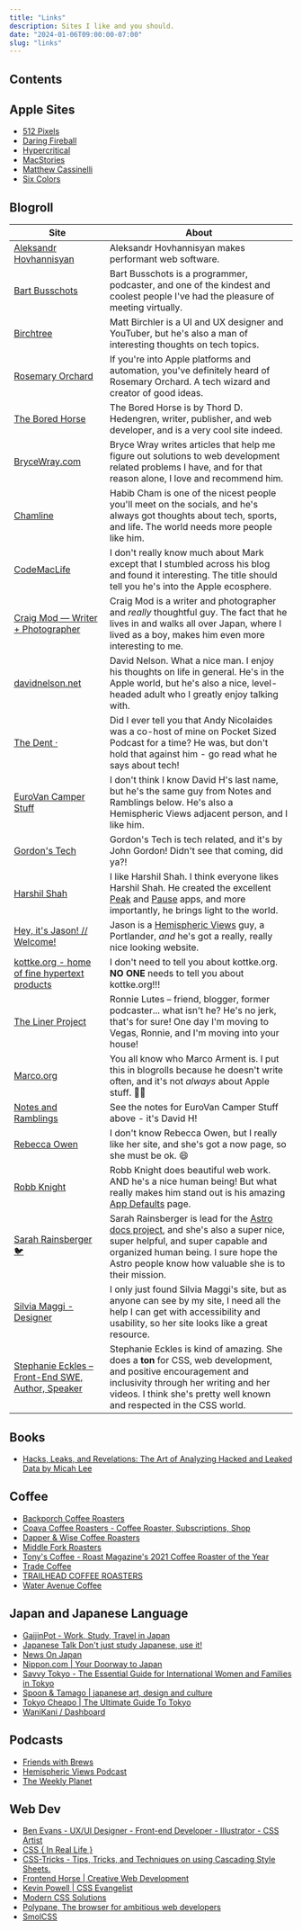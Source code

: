 ```yaml
---
title: "Links"
description: Sites I like and you should.
date: "2024-01-06T09:00:00-07:00"
slug: "links"
---
```


## Contents

## Apple Sites

- [512 Pixels](https://512pixels.net/)
- [Daring Fireball](https://daringfireball.net/)
- [Hypercritical](https://hypercritical.co/)
- [MacStories](https://www.macstories.net/)
- [Matthew Cassinelli](https://matthewcassinelli.com/)
- [Six Colors](https://sixcolors.com/)

## Blogroll

| Site | About |
| --- | --- |
| [Aleksandr Hovhannisyan](https://www.aleksandrhovhannisyan.com/) | Aleksandr Hovhannisyan makes performant web software. |
| [Bart Busschots](https://www.bartbusschots.ie/s/) | Bart Busschots is a programmer, podcaster, and one of the kindest and coolest people I've had the pleasure of meeting virtually. |
| [Birchtree](https://birchtree.me/) | Matt Birchler is a UI and UX designer and YouTuber, but he's also a man of interesting thoughts on tech topics. |
| [Rosemary Orchard](<https://rosemaryorchard.com/>) | If you're into Apple platforms and automation, you've definitely heard of Rosemary Orchard. A tech wizard and creator of good ideas. |
| [The Bored Horse](https://bored.horse/) | The Bored Horse is by Thord D. Hedengren, writer, publisher, and web developer, and is a very cool site indeed. |
| [BryceWray.com](https://www.brycewray.com/) | Bryce Wray writes articles that help me figure out solutions to web development related problems I have, and for that reason alone, I love and recommend him. |
| [Chamline](https://www.chamline.net/) | Habib Cham is one of the nicest people you'll meet on the socials, and he's always got thoughts about tech, sports, and life. The world needs more people like him. |
| [CodeMacLife](https://codemaclife.com/) | I don't really know much about Mark except that I stumbled across his blog and found it interesting. The title should tell you he's into the Apple ecosphere. |
| [Craig Mod — Writer + Photographer](https://craigmod.com/) | Craig Mod is a writer and photographer and *really* thoughtful guy. The fact that he lives in and walks all over Japan, where I lived as a boy, makes him even more interesting to me. |
| [davidnelson.net](https://davidnelson.net/) | David Nelson. What a nice man. I enjoy his thoughts on life in general. He's in the Apple world, but he's also a nice, level-headed adult who I greatly enjoy talking with. |
| [The Dent ·](https://acn.lol/) | Did I ever tell you that Andy Nicolaides was a co-host of mine on Pocket Sized Podcast for a time? He was, but don't hold that against him - go read what he says about tech! |
| [EuroVan Camper Stuff](https://1705.net/) | I don't think I know David H's last name, but he's the same guy from Notes and Ramblings below. He's also a Hemispheric Views adjacent person, and I like him. |
| [Gordon's Tech](https://tech.kateva.org/) | Gordon's Tech is tech related, and it's by John Gordon! Didn't see that coming, did ya?! |
| [Harshil Shah](https://harshil.net/) | I like Harshil Shah. I think everyone likes Harshil Shah. He created the excellent [Peak](https://sneakpeak.app) and [Pause](https://harshil.net/pause) apps, and more importantly, he brings light to the world. |
| [Hey, it's Jason! // Welcome!](https://grepjason.sh/) | Jason is a [Hemispheric Views](https://hemisphericviews.com) guy, a Portlander, *and* he's got a really, really nice looking website. |
| [kottke.org - home of fine hypertext products](https://kottke.org/) | I don't need to tell you about kottke.org. **NO ONE** needs to tell you about kottke.org!!! |
| [The Liner Project](https://thelinerproject.com/) | Ronnie Lutes – friend, blogger, former podcaster... what isn't he? He's no jerk, that's for sure! One day I'm moving to Vegas, Ronnie, and I'm moving into your house! |
| [Marco.org](https://marco.org/) | You all know who Marco Arment is. I put this in blogrolls because he doesn't write often, and it's not *always* about Apple stuff. 🤷‍♂️ |
| [Notes and Ramblings](https://notes.1705.net/) | See the notes for EuroVan Camper Stuff above - it's David H! |
| [Rebecca Owen](https://beccais.online/) | I don't know Rebecca Owen, but I really like her site, and she's got a now page, so she must be ok. 😄 |
| [Robb Knight](https://rknight.me/) | Robb Knight does beautiful web work. AND he's a nice human being! But what really makes him stand out is his amazing [App Defaults](https://defaults.rknight.me/) page. |
| [Sarah Rainsberger 🐦](<https://www.rainsberger.ca/>) | Sarah Rainsberger is lead for the [Astro docs project](https://docs.astro.build/), and she's also a super nice, super helpful, and super capable and organized human being. I sure hope the Astro people know how valuable she is to their mission. |
| [Silvia Maggi - Designer](https://silviamaggidesign.com/) | I only just found Silvia Maggi's site, but as anyone can see by my site, I need all the help I can get with accessibility and usability, so her site looks like a great resource. |
| [Stephanie Eckles – Front-End SWE, Author, Speaker](<https://thinkdobecreate.com/>) | Stephanie Eckles is kind of amazing. She does a **ton** for CSS, web development, and positive encouragement and inclusivity through her writing and her videos. I think she's pretty well known and respected in the CSS world. |

## Books

- [Hacks, Leaks, and Revelations: The Art of Analyzing Hacked and Leaked Data by Micah Lee](https://hacksandleaks.com/)

## Coffee

- [Backporch Coffee Roasters](https://www.backporchcoffeeroasters.com/)
- [Coava Coffee Roasters - Coffee Roaster, Subscriptions, Shop](https://coavacoffee.com/)
- [Dapper & Wise Coffee Roasters](https://dapperandwise.com/)
- [Middle Fork Roasters](https://middleforkroasters.com/)
- [Tony's Coffee - Roast Magazine's 2021 Coffee Roaster of the Year](https://www.tonyscoffee.com/)
- [Trade Coffee](https://www.drinktrade.com/)
- [TRAILHEAD COFFEE ROASTERS](https://www.trailheadcoffeeroasters.com/)
- [Water Avenue Coffee](https://wateravenuecoffee.com/)

## Japan and Japanese Language

- [GaijinPot - Work, Study, Travel in Japan](https://blog.gaijinpot.com/)
- [Japanese Talk Don't just study Japanese, use it!](https://jtalkonline.com/)
- [News On Japan](https://newsonjapan.com/)
- [Nippon.com | Your Doorway to Japan](https://www.nippon.com/en/)
- [Savvy Tokyo - The Essential Guide for International Women and Families in Tokyo](https://savvytokyo.com/)
- [Spoon & Tamago | japanese art, design and culture](https://www.spoon-tamago.com/)
- [Tokyo Cheapo | The Ultimate Guide To Tokyo](https://tokyocheapo.com/)
- [WaniKani / Dashboard](https://www.wanikani.com/)

## Podcasts

- [Friends with Brews](https://friendswithbrews.com)
- [Hemispheric Views Podcast](https://hemisphericviews.com/)
- [The Weekly Planet](https://shows.acast.com/theweeklyplanet)

## Web Dev

- [Ben Evans - UX/UI Designer - Front-end Developer - Illustrator - CSS Artist](https://www.tinydesign.co.uk/ben-evans-portfolio/)
- [CSS { In Real Life }](https://css-irl.info/)
- [CSS-Tricks - Tips, Tricks, and Techniques on using Cascading Style Sheets.](https://css-tricks.com/)
- [Frontend Horse | Creative Web Development](https://frontend.horse/)
- [Kevin Powell | CSS Evangelist](https://www.kevinpowell.co/)
- [Modern CSS Solutions](https://moderncss.dev/)
- [Polypane, The browser for ambitious web developers](https://polypane.app/?ref=kevin)
- [SmolCSS](https://smolcss.dev/)
